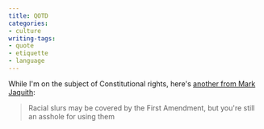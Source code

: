 ```yaml
---
title: QOTD
categories:
- culture
writing-tags:
- quote
- etiquette
- language
---
```


While I'm on the subject of Constitutional rights, here's [another from Mark Jaquith][1]:
> Racial slurs may be covered by the First Amendment, but you're still an asshole for using them

   [1]: http://txfx.net/2006/12/31/racial-slurs-may-be-covered-by-the-first-amendment-but-youre-still-an-asshole-for-using-them/
